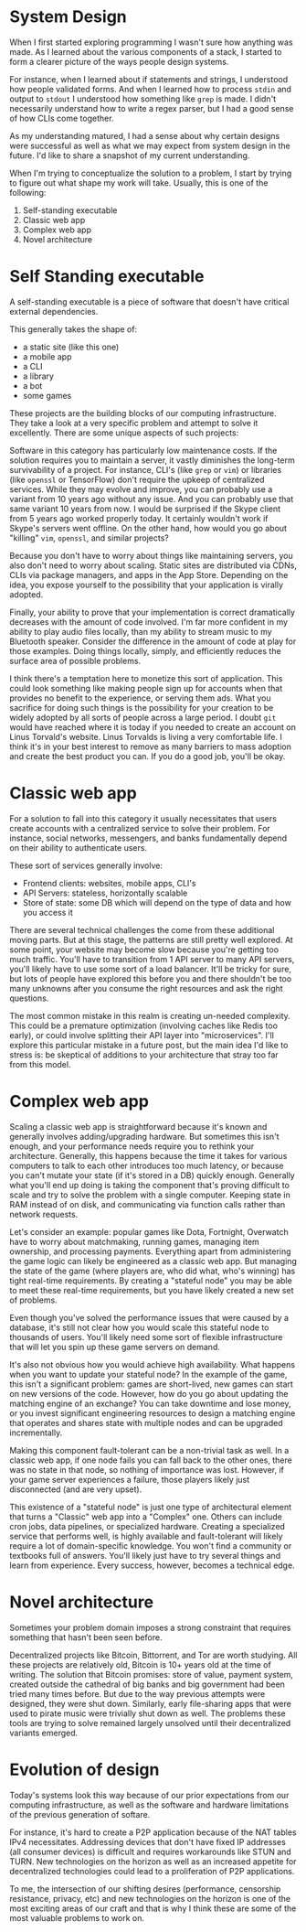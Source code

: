 # System Design

When I first started exploring programming I wasn't sure how anything was made. As I learned about the various components of a stack, I started to form a clearer picture of the ways people design systems.

For instance, when I learned about if statements and strings, I understood how people validated forms. And when I learned how to process `stdin` and output to `stdout` I understood how something like `grep` is made. I didn't necessarily understand how to write a regex parser, but I had a good sense of how CLIs come together.

As my understanding matured, I had a sense about why certain designs were successful as well as what we may expect from system design in the future. I'd like to share a snapshot of my current understanding.

When I'm trying to conceptualize the solution to a problem, I start by trying to figure out what shape my work will take. Usually, this is one of the following:

1. Self-standing executable
2. Classic web app
3. Complex web app
4. Novel architecture

# Self Standing executable

A self-standing executable is a piece of software that doesn't have critical external dependencies.

This generally takes the shape of:

+ a static site (like this one)
+ a mobile app
+ a CLI
+ a library
+ a bot
+ some games

These projects are the building blocks of our computing infrastructure. They take a look at a very specific problem and attempt to solve it excellently. There are some unique aspects of such projects:

Software in this category has particularly low maintenance costs. If the solution requires you to maintain a server, it vastly diminishes the long-term survivability of a project. For instance, CLI's (like `grep` or `vim`) or libraries (like `openssl` or TensorFlow) don't require the upkeep of centralized services. While they may evolve and improve, you can probably use a variant from 10 years ago without any issue. And you can probably use that same variant 10 years from now. I would be surprised if the Skype client from 5 years ago worked properly today. It certainly wouldn't work if Skype's servers went offline. On the other hand, how would you go about "killing" `vim`, `openssl`, and similar projects?

Because you don't have to worry about things like maintaining servers, you also don't need to worry about scaling. Static sites are distributed via CDNs, CLIs via package managers, and apps in the App Store. Depending on the idea, you expose yourself to the possibility that your application is virally adopted.

Finally, your ability to prove that your implementation is correct dramatically decreases with the amount of code involved. I'm far more confident in my ability to play audio files locally, than my ability to stream music to my Bluetooth speaker. Consider the difference in the amount of code at play for those examples. Doing things locally, simply, and efficiently reduces the surface area of possible problems.

I think there's a temptation here to monetize this sort of application. This could look something like making people sign up for accounts when that provides no benefit to the experience, or serving them ads. What you sacrifice for doing such things is the possibility for your creation to be widely adopted by all sorts of people across a large period. I doubt `git` would have reached where it is today if you needed to create an account on Linus Torvald's website. Linus Torvalds is living a very comfortable life. I think it's in your best interest to remove as many barriers to mass adoption and create the best product you can. If you do a good job, you'll be okay.

# Classic web app

For a solution to fall into this category it usually necessitates that users create accounts with a centralized service to solve their problem. For instance, social networks, messengers, and banks fundamentally depend on their ability to authenticate users.

These sort of services generally involve:
+ Frontend clients: websites, mobile apps, CLI's
+ API Servers: stateless, horizontally scalable
+ Store of state: some DB which will depend on the type of data and how you access it

There are several technical challenges the come from these additional moving parts. But at this stage, the patterns are still pretty well explored. At some point, your website may become slow because you're getting too much traffic. You'll have to transition from 1 API server to many API servers, you'll likely have to use some sort of a load balancer. It'll be tricky for sure, but lots of people have explored this before you and there shouldn't be too many unknowns after you consume the right resources and ask the right questions.

The most common mistake in this realm is creating un-needed complexity. This could be a premature optimization (involving caches like Redis too early), or could involve splitting their API layer into "microservices". I'll explore this particular mistake in a future post, but the main idea I'd like to stress is: be skeptical of additions to your architecture that stray too far from this model.

# Complex web app

Scaling a classic web app is straightforward because it's known and generally involves adding/upgrading hardware. But sometimes this isn't enough, and your performance needs require you to rethink your architecture. Generally, this happens because the time it takes for various computers to talk to each other introduces too much latency, or because you can't mutate your state (if it's stored in a DB) quickly enough. Generally what you'll end up doing is taking the component that's proving difficult to scale and try to solve the problem with a single computer. Keeping state in RAM instead of on disk, and communicating via function calls rather than network requests.

Let's consider an example: popular games like Dota, Fortnight, Overwatch have to worry about matchmaking, running games, managing item ownership, and processing payments. Everything apart from administering the game logic can likely be engineered as a classic web app. But managing the state of the game (where players are, who did what, who's winning) has tight real-time requirements. By creating a "stateful node" you may be able to meet these real-time requirements, but you have likely created a new set of problems.

Even though you've solved the performance issues that were caused by a database, it's still not clear how you would scale this stateful node to thousands of users. You'll likely need some sort of flexible infrastructure that will let you spin up these game servers on demand.

It's also not obvious how you would achieve high availability. What happens when you want to update your stateful node? In the example of the game, this isn't a significant problem: games are short-lived, new games can start on new versions of the code. However, how do you go about updating the matching engine of an exchange? You can take downtime and lose money, or you invest significant engineering resources to design a matching engine that operates and shares state with multiple nodes and can be upgraded incrementally.

Making this component fault-tolerant can be a non-trivial task as well. In a classic web app, if one node fails you can fall back to the other ones, there was no state in that node, so nothing of importance was lost. However, if your game server experiences a failure, those players likely just disconnected (and are very upset).

This existence of a "stateful node" is just one type of architectural element that turns a "Classic" web app into a "Complex" one. Others can include cron jobs, data pipelines, or specialized hardware. Creating a specialized service that performs well, is highly available and fault-tolerant will likely require a lot of domain-specific knowledge. You won't find a community or textbooks full of answers. You'll likely just have to try several things and learn from experience. Every success, however, becomes a technical edge.

# Novel architecture

Sometimes your problem domain imposes a strong constraint that requires something that hasn't been seen before.

Decentralized projects like Bitcoin, Bittorrent, and Tor are worth studying. All these projects are relatively old, Bitcoin is 10+ years old at the time of writing. The solution that Bitcoin promises: store of value, payment system, created outside the cathedral of big banks and big government had been tried many times before. But due to the way previous attempts were designed, they were shut down. Similarly, early file-sharing apps that were used to pirate music were trivially shut down as well. The problems these tools are trying to solve remained largely unsolved until their decentralized variants emerged.

# Evolution of design

Today's systems look this way because of our prior expectations from our computing infrastructure, as well as the software and hardware limitations of the previous generation of softare.

For instance, it's hard to create a P2P application because of the NAT tables IPv4 necessitates. Addressing devices that don't have fixed IP addresses (all consumer devices) is difficult and requires workarounds like STUN and TURN. New technologies on the horizon as well as an increased appetite for decentralized technologies could lead to a proliferation of P2P applications.

To me, the intersection of our shifting desires (performance, censorship resistance, privacy, etc) and new technologies on the horizon is one of the most exciting areas of our craft and that is why I think these are some of the most valuable problems to work on.